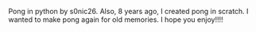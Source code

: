 Pong in python by s0nic26. Also, 8 years ago, I created pong in scratch. I wanted to make pong again for old memories. I hope you enjoy!!!!